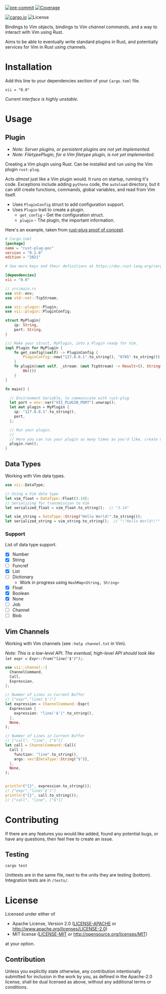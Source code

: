 [![pre-commit](https://img.shields.io/badge/pre--commit-enabled-brightgreen?logo=pre-commit&logoColor=white)](https://github.com/pre-commit/pre-commit)
[![Coverage](https://github.com/AceofSpades5757/vii/actions/workflows/tests.yml/badge.svg)](https://github.com/AceofSpades5757/vii/actions/workflows/tests.yml)

[![cargo.io](https://img.shields.io/crates/v/vii)](https://crates.io/crates/vii)
![License](https://img.shields.io/crates/l/vii?color=purple)

Bindings to Vim objects, bindings to Vim _channel commands_, and a way to interact with Vim using Rust.

Aims to be able to eventually write standard plugins in Rust, and potentially services for Vim in Rust using channels.

# Installation

Add this line to your dependencies section of your `Cargo.toml` file.

`vii = "0.0"`

_Current interface is highly unstable._

# Usage

## Plugin

* _Note: Server plugins, or persistent plugins are not yet implemented._
* _Note: FiletypePlugin, for a Vim filetype plugin, is not yet implemented._

Creating a Vim plugin using Rust. Can be installed and run using the Vim plugin `rust-plug`.

Acts _almost_ just like a Vim plugin would. It runs on startup, running it's code. Exceptions include adding `pythonx` code, the `autoload` directory, but it can still create functions, commands, global variables, and read from Vim itself.

* Uses `PluginConfig` struct to add configuration support.
* Uses `Plugin` trait to create a plugin.
  * `get_config` - Get the configuration struct.
  * `plugin` - The plugin, the important information.

Here's an example, taken from [rust-plug proof of concept](https://github.com/AceofSpades5757/rust-plug-poc).

``` toml
# Cargo.toml
[package]
name = "rust-plug-poc"
version = "0.1.0"
edition = "2021"

# See more keys and their definitions at https://doc.rust-lang.org/cargo/reference/manifest.html

[dependencies]
vii = "0.0"
```

``` rust
// src/main.rs
use std::env;
use std::net::TcpStream;

use vii::plugin::Plugin;
use vii::plugin::PluginConfig;

struct MyPlugin{
    ip: String,
    port: String,
}

/// Make your struct, MyPlugin, into a Plugin ready for Vim.
impl Plugin for MyPlugin {
    fn get_config(&self) -> PluginConfig {
        PluginConfig::new("127.0.0.1".to_string(), "8765".to_string())
    }
    fn plugin(&mut self, _stream: &mut TcpStream) -> Result<(), String> {
        Ok(())
    }
}

fn main() {

  // Environment Variable, to communicate with rust-plug
  let port = env::var("VII_PLUGIN_PORT").unwrap();
  let mut plugin = MyPlugin {
    ip: "127.0.0.1".to_string(),
    port,
  };

  // Run your plugin.
  //
  // Here you can run your plugin as many times as you'd like, create multiple plugins, etc.
  plugin.run();
}
```

## Data Types

Working with Vim data types.

``` rust
use vii::DataType;

// Using a Vim data type
let vim_float = DataType::Float(3.14);
// Serializing for transmission to Vim
let serialized_float = vim_float.to_string();  // "3.14"

let vim_string = DataType::String("Hello World!".to_string());
let serialized_string = vim_string.to_string();  // "\"Hello World!\""
```

### Support

List of data type support.

- [x] Number
- [x] String
- [ ] Funcref
- [x] List
- [ ] Dictionary
    * Work in progress using `HashMap<String, String>`
- [x] Float
- [x] Boolean
- [x] None
- [ ] Job
- [ ] Channel
- [ ] Blob

## Vim Channels

Working with Vim channels (see `:help channel.txt` in Vim).

_Note: This is a low-level API. The eventual, high-level API should look like `let expr = Expr::from("line('$')");`._

``` rust
use vii::channel::{
  ChannelCommand,
  Call,
  Expression,
};

// Number of Lines in Current Buffer
// ["expr","line('$')"]
let expression = ChannelCommand::Expr(
  Expression {
    expression: "line('$')".to_string(),
  },
  None,
);

// Number of Lines in Current Buffer
// ["call", "line", ["$"]]
let call = ChannelCommand::Call(
  Call {
    function: "line".to_string(),
    args: vec![DataType::String("$")],
  },
  None,
);


println!("{}", expression.to_string());
// ["expr","line('$')"]
println!("{}", call.to_string());
// ["call", "line", ["$"]]
```

# Contributing

If there are any features you would like added, found any potential bugs, or have any questions, then feel free to create an issue.

## Testing

`cargo test`

Unittests are in the same file, next to the units they are testing (bottom). Integration tests are in `/tests/`.

# License

Licensed under either of

 * Apache License, Version 2.0
   ([LICENSE-APACHE](LICENSE-APACHE) or http://www.apache.org/licenses/LICENSE-2.0)
 * MIT license
   ([LICENSE-MIT](LICENSE-MIT) or http://opensource.org/licenses/MIT)

at your option.

## Contribution

Unless you explicitly state otherwise, any contribution intentionally submitted
for inclusion in the work by you, as defined in the Apache-2.0 license, shall be
dual licensed as above, without any additional terms or conditions.
